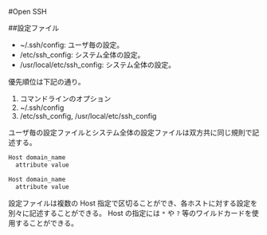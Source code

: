 #Open SSH

##設定ファイル

* ~/.ssh/config: ユーザ毎の設定。
* /etc/ssh_config: システム全体の設定。
* /usr/local/etc/ssh_config: システム全体の設定。

優先順位は下記の通り。

1. コマンドラインのオプション
2. ~/.ssh/config
3. /etc/ssh_config, /usr/local/etc/ssh_config

ユーザ毎の設定ファイルとシステム全体の設定ファイルは双方共に同じ規則で記述する。

```bash
Host domain_name
  attribute value

Host domain_name
  attribute value
```

設定ファイルは複数の Host 指定で区切ることができ、各ホストに対する設定を別々に記述することができる。
Host の指定には ``*`` や ``?`` 等のワイルドカードを使用することができる。